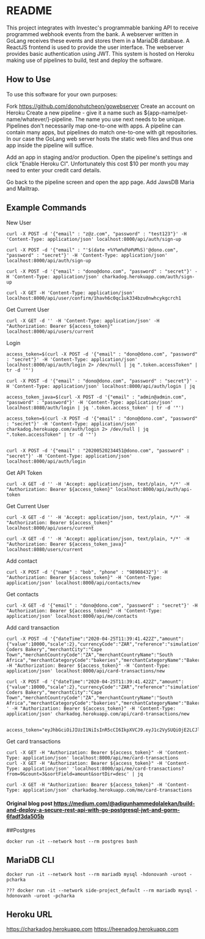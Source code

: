 # README

This project integrates with Investec's programmable banking API to receive programmed webhook events from the bank.  A webserver written in GoLang receives these
events and stores them in a MariaDB database.  A ReactJS frontend is used to provide the user interface.  The webserver provides basic authentication using JWT.
This system is hosted on Heroku making use of pipelines to build, test and deploy the software.

## How to Use

To use this software for your own purposes:

Fork https://github.com/donohutcheon/gowebserver
Create an account on Heroku
Create a new pipeline - give it a name such as ${app-name/pet-name/whatever/}-pipeline.  The name you use next needs to be unique.  Pipelines don't necessarily map one-to-one 
with apps.  A pipeline can contain many apps, but pipelines do match one-to-one with git repositories.  In our case the GoLang web server hosts the static web files 
and thus one app inside the pipeline will suffice.

Add an app in staging and/or production.
Open the pipeline's settings and click "Enable Heroku CI".  Unfortunately this cost $10 per month you may need to enter your credit card details.

Go back to the pipeline screen and open the app page.
Add JawsDB Maria and Mailtrap.


## Example Commands

New User
```
curl -X POST -d '{"email" : "z@z.com", "password" : "test123"}' -H 'Content-Type: application/json' localhost:8000/api/auth/sign-up

curl -X POST -d '{"email" : "'$(date +%Y%m%d%H%M%S)'@dono.com", "password" : "secret"}' -H 'Content-Type: application/json' localhost:8000/api/auth/sign-up

curl -X POST -d '{"email" : "dono@dono.com", "password" : "secret"}' -H 'Content-Type: application/json' charkadog.herokuapp.com/auth/sign-up
```

```
curl -X GET -H 'Content-Type: application/json' localhost:8000/api/user/confirm/1havh6c0qc1uk334bzu0nwhcykgcrch1
```

Get Current User
```
curl -X GET -d '' -H 'Content-Type: application/json' -H "Authorization: Bearer ${access_token}" localhost:8000/api/users/current
```

Login
```
access_token=$(curl -X POST -d '{"email" : "dono@dono.com", "password" : "secret"}' -H 'Content-Type: application/json' localhost:8000/api/auth/login 2> /dev/null | jq ".token.accessToken" | tr -d '"')

curl -X POST -d '{"email" : "dono@dono.com", "password" : "secret"}' -H 'Content-Type: application/json' localhost:8000/api/auth/login | jq

access_token_java=$(curl -X POST -d '{"email" : "admin@admin.com", "password" : "password"}' -H 'Content-Type: application/json' localhost:8080/auth/login | jq '.token.access_token' | tr -d '"')

access_token=$(curl -X POST -d '{"email" : "dono@dono.com", "password" : "secret"}' -H 'Content-Type: application/json' charkadog.herokuapp.com/auth/login 2> /dev/null | jq ".token.accessToken" | tr -d '"')


curl -X POST -d '{"email" : "20200520234451@dono.com", "password" : "secret"}' -H 'Content-Type: application/json' localhost:8000/api/auth/login 
```

Get API Token
```shell script
curl -X GET -d '' -H 'Accept: application/json, text/plain, */*' -H "Authorization: Bearer ${access_token}" localhost:8000/api/auth/api-token
```


Get Current User
```
curl -X GET -d '' -H 'Accept: application/json, text/plain, */*' -H "Authorization: Bearer ${access_token}" localhost:8000/api/users/current

curl -X GET -d '' -H 'Accept: application/json, text/plain, */*' -H "Authorization: Bearer ${access_token_java}" localhost:8080/users/current
```


Add contact
```
curl -X POST -d '{"name" : "bob", "phone" : "98908432"}' -H "Authorization: Bearer ${access_token}" -H 'Content-Type: application/json' localhost:8000/api/contacts/new
```

Get contacts
```
curl -X GET -d '{"email" : "dono@dono.com", "password" : "secret"}' -H "Authorization: Bearer ${access_token}" -H 'Content-Type: application/json' localhost:8000/api/me/contacts
```

Add card transaction
```
curl -X POST -d '{"dateTime":"2020-04-25T11:39:41.422Z","amount":{"value":10000,"scale":2},"currencyCode":"ZAR","reference":"simulation","merchantName":"The Coders Bakery","merchantCity":"Cape Town","merchantCountryCode":"ZA","merchantCountryName":"South Africa","merchantCategoryCode":"bakeries","merchantCategoryName":"Bakeries","email":"donohutcheon@gmail.com","firstName":"Donovan","lastName":"Hutcheon"}' -H "Authorization: Bearer ${access_token}" -H 'Content-Type: application/json' localhost:8000/api/card-transactions/new

curl -X POST -d '{"dateTime":"2020-04-25T11:39:41.422Z","amount":{"value":10000,"scale":2},"currencyCode":"ZAR","reference":"simulation","merchantName":"The Coders Bakery","merchantCity":"Cape Town","merchantCountryCode":"ZA","merchantCountryName":"South Africa","merchantCategoryCode":"bakeries","merchantCategoryName":"Bakeries","email":"donohutcheon@gmail.com","firstName":"Donovan","lastName":"Hutcheon"}
' -H "Authorization: Bearer ${access_token}" -H 'Content-Type: application/json' charkadog.herokuapp.com/api/card-transactions/new


access_token="eyJhbGciOiJIUzI1NiIsInR5cCI6IkpXVCJ9.eyJ1c2VySUQiOjE2LCJleHAiOjE2MjU4MzU4NjMsImlhdCI6MTU5NDI5OTg2M30.NQkUPUbE_TKJKNb7l3FuvreKMBbWr23LWb9nIF41rGw"

```

Get card transactions
```
curl -X GET -H "Authorization: Bearer ${access_token}" -H 'Content-Type: application/json' localhost:8000/api/me/card-transactions
curl -X GET -H "Authorization: Bearer ${access_token}" -H 'Content-Type: application/json' 'localhost:8000/api/me/card-transactions?from=9&count=3&sortField=amount&sortDir=desc' | jq

curl -X GET -H "Authorization: Bearer ${access_token}" -H 'Content-Type: application/json' charkadog.herokuapp.com/me/card-transactions
```

#### Original blog post https://medium.com/@adigunhammedolalekan/build-and-deploy-a-secure-rest-api-with-go-postgresql-jwt-and-gorm-6fadf3da505b

##Postgres
```
docker run -it --network host --rm postgres bash
```

## MariaDB CLI
```
docker run -it --network host --rm mariadb mysql -hdonovanh -uroot -pcharka

??? docker run -it --network side-project_default --rm mariadb mysql -hdonovanh -uroot -pcharka
```

## Heroku URL

https://charkadog.herokuapp.com
https://heenadog.herokuapp.com
